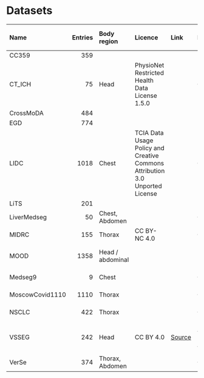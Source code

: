 # Datasets

| Name            |   Entries | Body region      | Licence                                                                      | Link                                                                                             | Modality              | Prep data size   | Raw data size   | Task                                 |
|:----------------|----------:|:-----------------|:-----------------------------------------------------------------------------|:-------------------------------------------------------------------------------------------------|:----------------------|:-----------------|:----------------|:-------------------------------------|
| CC359           |       359 |                  |                                                                              |                                                                                                  |                       |                  |                 |                                      |
| CT_ICH          |        75 | Head             | PhysioNet Restricted Health Data License 1.5.0                               |                                                                                                  | CT                    |                  |                 | Intracranial hemorrhage segmentation |
| CrossMoDA       |       484 |                  |                                                                              |                                                                                                  |                       |                  |                 |                                      |
| EGD             |       774 |                  |                                                                              |                                                                                                  |                       |                  |                 |                                      |
| LIDC            |      1018 | Chest            | TCIA Data Usage Policy and Creative Commons Attribution 3.0 Unported License |                                                                                                  | CT                    |                  |                 | Lung nodule segmentation             |
| LiTS            |       201 |                  |                                                                              |                                                                                                  |                       |                  |                 |                                      |
| LiverMedseg     |        50 | Chest, Abdomen   |                                                                              |                                                                                                  | CT                    |                  |                 |                                      |
| MIDRC           |       155 | Thorax           | CC BY-NC 4.0                                                                 |                                                                                                  | CT                    |                  |                 | COVID-19 Segmentation                |
| MOOD            |      1358 | Head / abdominal |                                                                              |                                                                                                  | MRI / CT              |                  |                 | Out-of-distribution detection        |
| Medseg9         |         9 | Chest            |                                                                              |                                                                                                  | CT                    |                  |                 | COVID-19 segmentation                |
| MoscowCovid1110 |      1110 | Thorax           |                                                                              |                                                                                                  | CT                    |                  |                 | COVID-19 Segmentation                |
| NSCLC           |       422 | Thorax           |                                                                              |                                                                                                  | CT                    |                  |                 | Tumor Segmentation                   |
| VSSEG           |       242 | Head             | CC BY 4.0                                                                    | <a href="https://wiki.cancerimagingarchive.net/pages/viewpage.action?pageId=70229053">Source</a> | ('MRI T1c', 'MRI T2') |                  | 27G             | Segmentation                         |
| VerSe           |       374 | Thorax, Abdomen  |                                                                              |                                                                                                  | CT                    |                  |                 | Vertebrae Segmentation               |